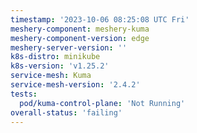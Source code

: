 ```yaml
---
timestamp: '2023-10-06 08:25:08 UTC Fri'
meshery-component: meshery-kuma
meshery-component-version: edge
meshery-server-version: ''
k8s-distro: minikube
k8s-version: 'v1.25.2'
service-mesh: Kuma
service-mesh-version: '2.4.2'
tests:
  pod/kuma-control-plane: 'Not Running'
overall-status: 'failing'
---
```

